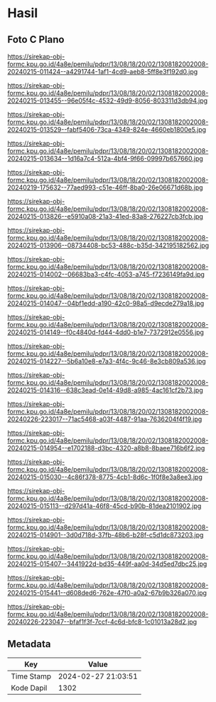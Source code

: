 # Hasil

## Foto C Plano

https://sirekap-obj-formc.kpu.go.id/4a8e/pemilu/pdpr/13/08/18/20/02/1308182002008-20240215-011424--a4291744-1af1-4cd9-aeb8-5ff8e3f192d0.jpg

https://sirekap-obj-formc.kpu.go.id/4a8e/pemilu/pdpr/13/08/18/20/02/1308182002008-20240215-013455--96e05f4c-4532-49d9-8056-803311d3db94.jpg

https://sirekap-obj-formc.kpu.go.id/4a8e/pemilu/pdpr/13/08/18/20/02/1308182002008-20240215-013529--fabf5406-73ca-4349-824e-4660eb1800e5.jpg

https://sirekap-obj-formc.kpu.go.id/4a8e/pemilu/pdpr/13/08/18/20/02/1308182002008-20240215-013634--1d16a7c4-512a-4bf4-9f66-09997b657660.jpg

https://sirekap-obj-formc.kpu.go.id/4a8e/pemilu/pdpr/13/08/18/20/02/1308182002008-20240219-175632--77aed993-c51e-46ff-8ba0-26e06671d68b.jpg

https://sirekap-obj-formc.kpu.go.id/4a8e/pemilu/pdpr/13/08/18/20/02/1308182002008-20240215-013826--e5910a08-21a3-41ed-83a8-276227cb3fcb.jpg

https://sirekap-obj-formc.kpu.go.id/4a8e/pemilu/pdpr/13/08/18/20/02/1308182002008-20240215-013906--08734408-bc53-488c-b35d-342195182562.jpg

https://sirekap-obj-formc.kpu.go.id/4a8e/pemilu/pdpr/13/08/18/20/02/1308182002008-20240215-014002--06683ba3-c4fc-4053-a745-f7236149fa9d.jpg

https://sirekap-obj-formc.kpu.go.id/4a8e/pemilu/pdpr/13/08/18/20/02/1308182002008-20240215-014047--04bf1edd-a190-42c0-98a5-d9ecde279a18.jpg

https://sirekap-obj-formc.kpu.go.id/4a8e/pemilu/pdpr/13/08/18/20/02/1308182002008-20240215-014149--f0c4840d-fd44-4dd0-b1e7-7372912e0556.jpg

https://sirekap-obj-formc.kpu.go.id/4a8e/pemilu/pdpr/13/08/18/20/02/1308182002008-20240215-014227--5b6a10e8-e7a3-4f4c-9c46-8e3cb809a536.jpg

https://sirekap-obj-formc.kpu.go.id/4a8e/pemilu/pdpr/13/08/18/20/02/1308182002008-20240215-014316--638c3ead-0e14-49d8-a985-4ac161cf2b73.jpg

https://sirekap-obj-formc.kpu.go.id/4a8e/pemilu/pdpr/13/08/18/20/02/1308182002008-20240226-223017--71ac5468-a03f-4487-91aa-7636204f4f19.jpg

https://sirekap-obj-formc.kpu.go.id/4a8e/pemilu/pdpr/13/08/18/20/02/1308182002008-20240215-014954--e1702188-d3bc-4320-a8b8-8baee716b6f2.jpg

https://sirekap-obj-formc.kpu.go.id/4a8e/pemilu/pdpr/13/08/18/20/02/1308182002008-20240215-015030--4c86f378-8775-4cb1-8d6c-1f0f8e3a8ee3.jpg

https://sirekap-obj-formc.kpu.go.id/4a8e/pemilu/pdpr/13/08/18/20/02/1308182002008-20240215-015113--d297d41a-46f8-45cd-b90b-81dea2101902.jpg

https://sirekap-obj-formc.kpu.go.id/4a8e/pemilu/pdpr/13/08/18/20/02/1308182002008-20240215-014901--3d0d718d-37fb-48b6-b28f-c5d1dc873203.jpg

https://sirekap-obj-formc.kpu.go.id/4a8e/pemilu/pdpr/13/08/18/20/02/1308182002008-20240215-015407--3441922d-bd35-449f-aa0d-34d5ed7dbc25.jpg

https://sirekap-obj-formc.kpu.go.id/4a8e/pemilu/pdpr/13/08/18/20/02/1308182002008-20240215-015441--d608ded6-762e-47f0-a0a2-67b9b326a070.jpg

https://sirekap-obj-formc.kpu.go.id/4a8e/pemilu/pdpr/13/08/18/20/02/1308182002008-20240226-223047--bfaf1f3f-7ccf-4c6d-bfc8-1c01013a28d2.jpg


## Metadata

| Key        | Value               |
| ---------- | ------------------- |
| Time Stamp | 2024-02-27 21:03:51 |
| Kode Dapil | 1302                |



